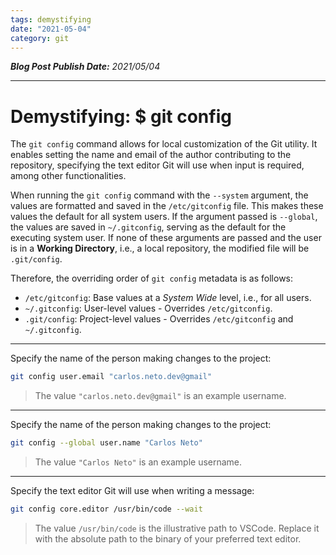 ```yaml
---
tags: demystifying
date: "2021-05-04"
category: git
---
```


*__Blog Post Publish Date:__ 2021/05/04*

---

# Demystifying: $ git config

The `git config` command allows for local customization of the Git utility. It enables setting the name and email of the author contributing to the repository, specifying the text editor Git will use when input is required, among other functionalities.

When running the `git config` command with the `--system` argument, the values are formatted and saved in the `/etc/gitconfig` file. This makes these values the default for all system users. If the argument passed is `--global`, the values are saved in `~/.gitconfig`, serving as the default for the executing system user. If none of these arguments are passed and the user is in a **Working Directory**, i.e., a local repository, the modified file will be `.git/config`.

Therefore, the overriding order of `git config` metadata is as follows:

- `/etc/gitconfig`: Base values at a *System Wide* level, i.e., for all users.
- `~/.gitconfig`: User-level values - Overrides `/etc/gitconfig`.
- `.git/config`: Project-level values - Overrides `/etc/gitconfig` and `~/.gitconfig`.

----

Specify the name of the person making changes to the project:

```bash
git config user.email "carlos.neto.dev@gmail"
```

> The value ```"carlos.neto.dev@gmail"``` is an example username.

---

Specify the name of the person making changes to the project:

```bash
git config --global user.name "Carlos Neto"
```

> The value ```"Carlos Neto"``` is an example username.

---

Specify the text editor Git will use when writing a message:

```bash
git config core.editor /usr/bin/code --wait
```

> The value ```/usr/bin/code``` is the illustrative path to VSCode. Replace it with the absolute path to the binary of your preferred text editor.
